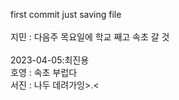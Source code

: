 first commit just saving file
<br><br>
지민 : 다음주 목요일에 학교 째고 속초 갈 것
<br><br>
2023-04-05:최진용
<br>
호영 : 속초 부럽다
<br>
서진 : 나두 데려가잉>.<  